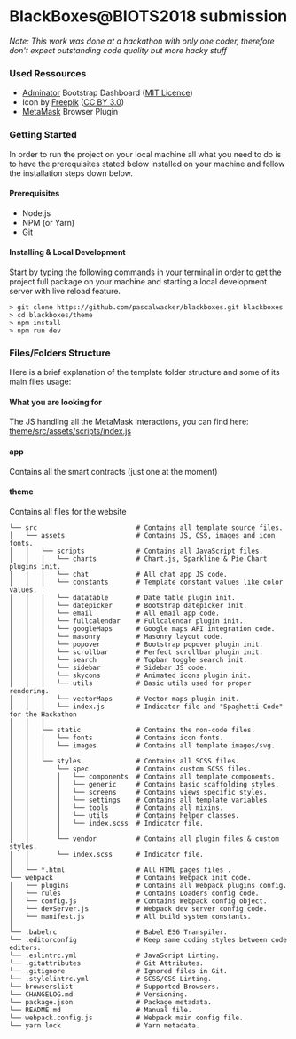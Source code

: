 # BlackBoxes@BIOTS2018 submission
*Note: This work was done at a hackathon with only one coder, therefore don't expect outstanding code quality but more hacky stuff*

### Used Ressources
- [Adminator](https://github.com/puikinsh/Adminator-admin-dashboard) Bootstrap Dashboard ([MIT Licence](https://opensource.org/licenses/MIT))
- Icon by [Freepik](http://www.freepik.com) ([CC BY 3.0](https://creativecommons.org/licenses/by/3.0/))
- [MetaMask](https://metamask.io/) Browser Plugin

### Getting Started
In order to run the project on your local machine all what you need to do is to have the prerequisites stated below installed on your machine and follow the installation steps down below.

#### Prerequisites
  - Node.js
  - NPM (or Yarn)
  - Git

#### Installing & Local Development
Start by typing the following commands in your terminal in order to get the project full package on your machine and starting a local development server with live reload feature.

```
> git clone https://github.com/pascalwacker/blackboxes.git blackboxes
> cd blackboxes/theme
> npm install
> npm run dev
```

### Files/Folders Structure
Here is a brief explanation of the template folder structure and some of its main files usage:

#### What you are looking for
The JS handling all the MetaMask interactions, you can find here: [theme/src/assets/scripts/index.js](https://github.com/pascalwacker/blackboxes/blob/master/theme/src/assets/scripts/index.js)

#### app
Contains all the smart contracts (just one at the moment)

#### theme
Contains all files for the website

```
└── src                         # Contains all template source files.
│   └── assets                  # Contains JS, CSS, images and icon fonts.
│   │   └── scripts             # Contains all JavaScript files.
│   │   │   └── charts          # Chart.js, Sparkline & Pie Chart plugins init.
│   │   │   └── chat            # All chat app JS code.
│   │   │   └── constants       # Template constant values like color values.
│   │   │   └── datatable       # Date table plugin init.
│   │   │   └── datepicker      # Bootstrap datepicker init.
│   │   │   └── email           # All email app code.
│   │   │   └── fullcalendar    # Fullcalendar plugin init.
│   │   │   └── googleMaps      # Google maps API integration code.
│   │   │   └── masonry         # Masonry layout code.
│   │   │   └── popover         # Bootstrap popover plugin init.
│   │   │   └── scrollbar       # Perfect scrollbar plugin init.
│   │   │   └── search          # Topbar toggle search init.
│   │   │   └── sidebar         # Sidebar JS code.
│   │   │   └── skycons         # Animated icons plugin init.
│   │   │   └── utils           # Basic utils used for proper rendering.
│   │   │   └── vectorMaps      # Vector maps plugin init.
│   │   │   └── index.js        # Indicator file and "Spaghetti-Code" for the Hackathon
│   │   │
│   │   └── static              # Contains the non-code files.
│   │   │   └── fonts           # Contains icon fonts.
│   │   │   └── images          # Contains all template images/svg.
│   │   │
│   │   └── styles              # Contains all SCSS files.
│   │       └── spec            # Contains custom SCSS files.
│   │       │   └── components  # Contains all template components.
│   │       │   └── generic     # Contains basic scaffolding styles.
│   │       │   └── screens     # Contains views specific styles.
│   │       │   └── settings    # Contains all template variables.
│   │       │   └── tools       # Contains all mixins.
│   │       │   └── utils       # Contains helper classes.
│   │       │   └── index.scss  # Indicator file.
│   │       │
│   │       └── vendor          # Contains all plugin files & custom styles.
│   │       └── index.scss      # Indicator file.
│   │
│   └── *.html                  # All HTML pages files .
└── webpack                     # Contains Webpack init code.
│   └── plugins                 # Contains all Webpack plugins config.
│   └── rules                   # Contains Loaders config code.
│   └── config.js               # Contains Webpack config object.
│   └── devServer.js            # Webpack dev server config code.
│   └── manifest.js             # All build system constants.
│
└── .babelrc                    # Babel ES6 Transpiler.
└── .editorconfig               # Keep same coding styles between code editors.
└── .eslintrc.yml               # JavaScript Linting.
└── .gitattributes              # Git Attributes.
└── .gitignore                  # Ignored files in Git.
└── .stylelintrc.yml            # SCSS/CSS Linting.
└── browserslist                # Supported Browsers.
└── CHANGELOG.md                # Versioning.
└── package.json                # Package metadata.
└── README.md                   # Manual file.
└── webpack.config.js           # Webpack main config file.
└── yarn.lock                   # Yarn metadata.
```